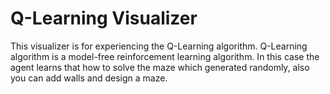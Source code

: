# Q-Learning Visualizer

This visualizer is for experiencing the Q-Learning algorithm. Q-Learning algorithm is a model-free reinforcement learning algorithm. In this case the agent learns that how to solve the maze which generated randomly, also you can add walls and design a maze.
